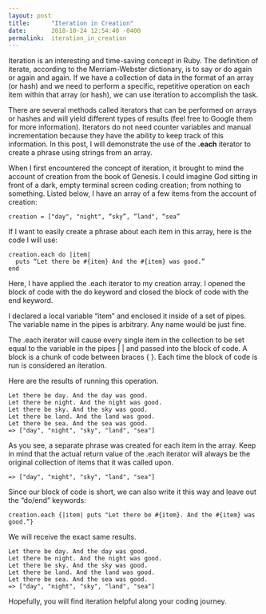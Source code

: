 ```yaml
---
layout: post
title:      "Iteration in Creation"
date:       2018-10-24 12:54:40 -0400
permalink:  iteration_in_creation
---
```



Iteration is an interesting and time-saving concept in Ruby. The definition of iterate, according to the Merriam-Webster dictionary, is to say or do again or again and again. If we have a collection of data in the format of an array (or hash) and we need to perform a specific, repetitive operation on each item within that array (or hash), we can use iteration to accomplish the task. 

There are several methods called iterators that can be performed on arrays or hashes and will yield different types of results (feel free to Google them for more information). Iterators do not need counter variables and manual incrementation because they have the ability to keep track of this information. In this post, I will demonstrate the use of the **.each** iterator to create a phrase using strings from an array.

When I first encountered the concept of iteration, it brought to mind the account of creation from the book of Genesis. I could imagine God sitting in front of a dark, empty terminal screen coding creation; from nothing to something. Listed below, I have an array of a few items from the account of creation:

```
creation = ["day", "night", “sky”, ”land", “sea”
```

If I want to easily create a phrase about each item in this array, here is the code I will use:

```
creation.each do |item|
  puts “Let there be #{item} And the #{item} was good.”
end
```


Here, I have applied the .each iterator to my creation array. I opened the block of code with the do keyword and closed the block of code with the end keyword. 

I declared a local variable “item” and enclosed it inside of a set of pipes. The variable name in the pipes is arbitrary. Any name would be just fine.

The .each iterator will cause every single item in the collection to be set equal to the variable in the pipes | | and passed into the block of code. A block is a chunk of code between braces { }. Each time the block of code is run is considered an iteration. 

Here are the results of running this operation.

```
Let there be day. And the day was good.
Let there be night. And the night was good.
Let there be sky. And the sky was good.
Let there be land. And the land was good.
Let there be sea. And the sea was good.
=> ["day", "night", "sky", "land", "sea"]
```

As you see, a separate phrase was created for each item in the array. Keep in mind that the actual return value of the .each iterator will always be the original collection of items that it was called upon.

```
=> ["day", "night", "sky", "land", "sea"]
```

Since our block of code is short, we can also write it this way and leave out the “do/end” keywords:

```
creation.each {|item| puts "Let there be #{item}. And the #{item} was good.”}
```

We will receive the exact same results. 

```
Let there be day. And the day was good.
Let there be night. And the night was good.
Let there be sky. And the sky was good.
Let there be land. And the land was good.
Let there be sea. And the sea was good.
=> ["day", "night", "sky", "land", "sea"]
```

Hopefully, you will find iteration helpful along your coding journey. 

